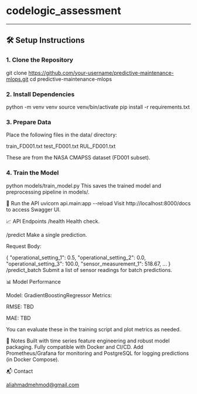 # codelogic_assessment

---

## 🛠️ Setup Instructions

### 1. Clone the Repository


git clone https://github.com/your-username/predictive-maintenance-mlops.git
cd predictive-maintenance-mlops

### 2. Install Dependencies

python -m venv venv
source venv/bin/activate
pip install -r requirements.txt

### 3. Prepare Data
Place the following files in the data/ directory:

train_FD001.txt
test_FD001.txt
RUL_FD001.txt

These are from the NASA CMAPSS dataset (FD001 subset).

### 4. Train the Model

python models/train_model.py
This saves the trained model and preprocessing pipeline in models/.

🚀 Run the API
uvicorn api.main:app --reload
Visit http://localhost:8000/docs to access Swagger UI.

📈 API Endpoints
/health
Health check.

/predict
Make a single prediction.

Request Body:

{
  "operational_setting_1": 0.5,
  "operational_setting_2": 0.0,
  "operational_setting_3": 100.0,
  "sensor_measurement_1": 518.67,
  ...
}
/predict_batch
Submit a list of sensor readings for batch predictions.

📊 Model Performance

Model: GradientBoostingRegressor
Metrics:

RMSE: TBD

MAE: TBD

You can evaluate these in the training script and plot metrics as needed.

📌 Notes
Built with time series feature engineering and robust model packaging.
Fully compatible with Docker and CI/CD.
Add Prometheus/Grafana for monitoring and PostgreSQL for logging predictions (in Docker Compose).

📬 Contact

aliahmadmehmod@gmail.com
